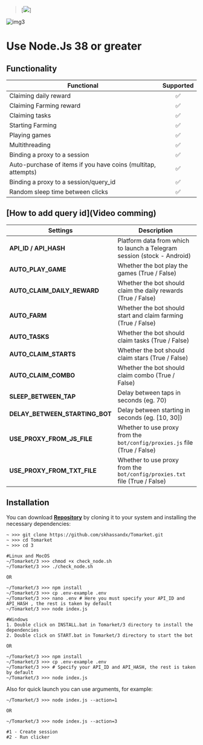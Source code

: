 > [<img src="https://img.shields.io/badge/Telegram-%40Me-orange">]

![img3](./.github/image/hero.png)

# Use Node.Js 38 or greater

## Functionality

| Functional                                                    | Supported |
| ------------------------------------------------------------- | :-------: |
| Claiming daily reward                                         |    ✅     |
| Claiming Farming reward                                       |    ✅     |
| Claiming tasks                                                |    ✅     |
| Starting Farming                                              |    ✅     |
| Playing games                                                 |    ✅     |
| Multithreading                                                |    ✅     |
| Binding a proxy to a session                                  |    ✅     |
| Auto-purchase of items if you have coins (multitap, attempts) |    ✅     |
| Binding a proxy to a session/query_id                         |    ✅     |
| Random sleep time between clicks                              |    ✅     |

## [How to add query id](Video comming)


| Settings                       | Description                                                                |
| ------------------------------ | -------------------------------------------------------------------------- |
| **API_ID / API_HASH**          | Platform data from which to launch a Telegram session (stock - Android)    |
| **AUTO_PLAY_GAME**             | Whether the bot play the games (True / False)                              |
| **AUTO_CLAIM_DAILY_REWARD**    | Whether the bot should claim the daily rewards (True / False)              |
| **AUTO_FARM**                  | Whether the bot should start and claim farming (True / False)              |
| **AUTO_TASKS**                 | Whether the bot should claim tasks (True / False)                          |
| **AUTO_CLAIM_STARTS**          | Whether the bot should claim stars (True / False)                          |
| **AUTO_CLAIM_COMBO**           | Whether the bot should claim combo (True / False)                          |
| **SLEEP_BETWEEN_TAP**          | Delay between taps in seconds (eg. 70)                                     |
| **DELAY_BETWEEN_STARTING_BOT** | Delay between starting in seconds (eg. [10, 30])                           |
| **USE_PROXY_FROM_JS_FILE**     | Whether to use proxy from the `bot/config/proxies.js` file (True / False)  |
| **USE_PROXY_FROM_TXT_FILE**    | Whether to use proxy from the `bot/config/proxies.txt` file (True / False) |

## Installation

You can download [**Repository**](https://github.com/skhassandx/Tomarket) by cloning it to your system and installing the necessary dependencies:

```shell
~ >>> git clone https://github.com/skhassandx/Tomarket.git
~ >>> cd Tomarket
~ >>> cd 3

#Linux and MocOS
~/Tomarket/3 >>> chmod +x check_node.sh
~/Tomarket/3 >>> ./check_node.sh

OR

~/Tomarket/3 >>> npm install
~/Tomarket/3 >>> cp .env-example .env
~/Tomarket/3 >>> nano .env # Here you must specify your API_ID and API_HASH , the rest is taken by default
~/Tomarket/3 >>> node index.js

#Windows
1. Double click on INSTALL.bat in Tomarket/3 directory to install the dependencies
2. Double click on START.bat in Tomarket/3 directory to start the bot

OR

~/Tomarket/3 >>> npm install
~/Tomarket/3 >>> cp .env-example .env
~/Tomarket/3 >>> # Specify your API_ID and API_HASH, the rest is taken by default
~/Tomarket/3 >>> node index.js
```

Also for quick launch you can use arguments, for example:

```shell
~/Tomarket/3 >>> node index.js --action=1

OR

~/Tomarket/3 >>> node index.js --action=3

#1 - Create session
#2 - Run clicker
```
